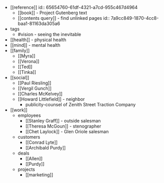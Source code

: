 - [[reference]]
  id:: 65654760-61df-4321-a7cd-955c467d4964
	- [[book]] - Project Gutenberg text
	- [[contents query]] - find unlinked pages
	  id:: 7a9cc849-1870-4cc8-baa1-81163da305a6
- tags
	- #vision - seeing the inevitable
- [[health]] - physical health
- [[mind]] - mental health
- [[family]]
	- [[Myra]]
	- [[Verona]]
	- [[Ted]]
	- [[Tinka]]
- [[social]]
	- [[Paul Riesling]]
	- [[Vergil Gunch]]
	- [[Charles McKelvey]]
	- [[Howard Littlefield]] - neighbor
		- publicity-counsel of Zenith Street Traction Company
- [[work]]
	- employees
		- [[Stanley Graff]] - outside salesman
		- [[Theresa McGoun]] - stenographer
		- [[Chet Laylock]] - Glen Oriole salesman
	- customers
		- [[Conrad Lyte]]
		- [[Archibald Purdy]]
	- deals
		- [[Allen]]
		- [[Purdy]]
	- projects
		- [[marketing]]